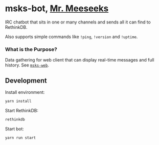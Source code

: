 # msks-bot, [Mr. Meeseeks](https://www.youtube.com/watch?v=qUYvIAP3qQk)

IRC chatbot that sits in one or many channels and sends all it can find to RethinkDB.

Also supports simple commands like `!ping`, `!version` and `!uptime`.

### What is the Purpose?

Data gathering for web client that can display real-time messages and full history. See [`msks-web`](https://github.com/daGrevis/msks-web).

## Development

Install environment:

```sh
yarn install
```

Start RethinkDB:

```sh
rethinkdb
```

Start bot:

```sh
yarn run start
```
